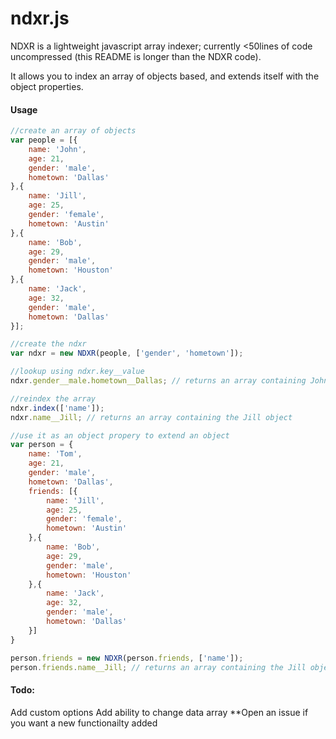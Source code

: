 # ndxr.js
NDXR is a lightweight javascript array indexer; currently <50lines of code uncompressed (this README is longer than the NDXR code).

It allows you to index an array of objects based, and extends itself with the object properties.

#### Usage

````javascript
//create an array of objects
var people = [{
    name: 'John',
    age: 21,
    gender: 'male',
    hometown: 'Dallas'
},{
    name: 'Jill',
    age: 25,
    gender: 'female',
    hometown: 'Austin'
},{
    name: 'Bob',
    age: 29,
    gender: 'male',
    hometown: 'Houston'
},{
    name: 'Jack',
    age: 32,
    gender: 'male',
    hometown: 'Dallas'
}];

//create the ndxr
var ndxr = new NDXR(people, ['gender', 'hometown']);

//lookup using ndxr.key__value
ndxr.gender__male.hometown__Dallas; // returns an array containing John and Jack objects

//reindex the array
ndxr.index(['name']);
ndxr.name__Jill; // returns an array containing the Jill object

//use it as an object propery to extend an object
var person = {
    name: 'Tom',
    age: 21,
    gender: 'male',
    hometown: 'Dallas',
    friends: [{
        name: 'Jill',
        age: 25,
        gender: 'female',
        hometown: 'Austin'
    },{
        name: 'Bob',
        age: 29,
        gender: 'male',
        hometown: 'Houston'
    },{
        name: 'Jack',
        age: 32,
        gender: 'male',
        hometown: 'Dallas'
    }]
}

person.friends = new NDXR(person.friends, ['name']);
person.friends.name__Jill; // returns an array containing the Jill object
````

#### Todo:
Add custom options
Add ability to change data array
**Open an issue if you want a new functionailty added